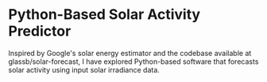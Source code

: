 # Python-Based Solar Activity Predictor
Inspired by Google's solar energy estimator and the codebase available at glassb/solar-forecast, I have explored Python-based software that forecasts solar activity using input solar irradiance data.
